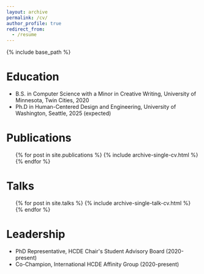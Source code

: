 ```yaml
---
layout: archive
permalink: /cv/
author_profile: true
redirect_from:
  - /resume
---
```


{% include base_path %}

Education
======
* B.S. in Computer Science with a Minor in Creative Writing, University of Minnesota, Twin Cities, 2020
* Ph.D in Human-Centered Design and Engineering, University of Washington, Seattle, 2025 (expected)
  

Publications
======
 <ul>{% for post in site.publications %}
    {% include archive-single-cv.html %}
  {% endfor %}</ul>
  
 
Talks
======
 <ul>{% for post in site.talks %}
    {% include archive-single-talk-cv.html %}
  {% endfor %}</ul> 
  
  
Leadership
======
* PhD Representative, HCDE Chair's Student Advisory Board (2020-present)
* Co-Champion, International HCDE Affinity Group (2020-present) 
